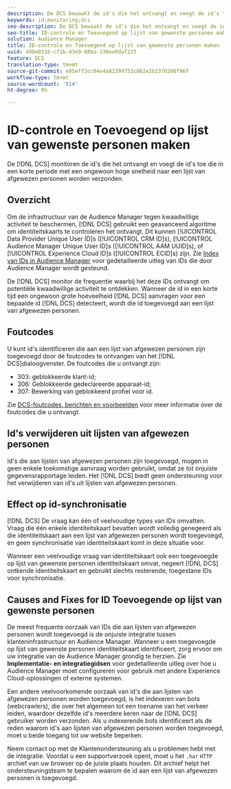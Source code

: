 ```yaml
---
description: De DCS bewaakt de id's die het ontvangt en voegt de id's toe die in een korte periode met een ongewoon hoge snelheid naar een lijst van afgewezen personen worden verzonden.
keywords: id;monitoring;dcs
seo-description: De DCS bewaakt de id's die het ontvangt en voegt de id's toe die in een korte periode met een ongewoon hoge snelheid naar een lijst van afgewezen personen worden verzonden.
seo-title: ID-controle en Toevoegend op lijst van gewenste personen maken
solution: Audience Manager
title: ID-controle en Toevoegend op lijst van gewenste personen maken
uuid: 498e0316-cf1b-43e9-88ba-338ee0daf225
feature: DCS
translation-type: tm+mt
source-git-commit: e05eff3cc04e4a82399752c862e2b2370286f96f
workflow-type: tm+mt
source-wordcount: '514'
ht-degree: 0%

---
```



# ID-controle en Toevoegend op lijst van gewenste personen maken

De [!DNL DCS] monitoren de id&#39;s die het ontvangt en voegt de id&#39;s toe die in een korte periode met een ongewoon hoge snelheid naar een lijst van afgewezen personen worden verzonden.

## Overzicht

Om de infrastructuur van de Audience Manager tegen kwaadwillige activiteit te beschermen, [!DNL DCS] gebruikt een geavanceerd algoritme om identiteitskaarts te controleren het ontvangt. Dit kunnen [!UICONTROL Data Provider Unique User ID]s ([!UICONTROL CRM ID]s), [!UICONTROL Audience Manager Unique User ID]s ([!UICONTROL AAM UUID]s), of [!UICONTROL Experience Cloud ID]s ([!UICONTROL ECID]s) zijn. Zie [Index van IDs in Audience Manager](../../../reference/ids-in-aam.md) voor gedetailleerde uitleg van IDs die door Audience Manager wordt gesteund.

De [!DNL DCS] monitor de frequentie waarbij het deze IDs ontvangt om potentiële kwaadwillige activiteit te ontdekken. Wanneer de id in een korte tijd een ongewoon grote hoeveelheid [!DNL DCS] aanvragen voor een bepaalde id [!DNL DCS] detecteert, wordt die id toegevoegd aan een lijst van afgewezen personen.

## Foutcodes

U kunt id&#39;s identificeren die aan een lijst van afgewezen personen zijn toegevoegd door de foutcodes te ontvangen van het [!DNL DCS]dialoogvenster. De foutcodes die u ontvangt zijn:

* 303: geblokkeerde klant-id;
* 306: Geblokkeerde gedeclareerde apparaat-id;
* 307: Bewerking van geblokkeerd profiel voor id.

Zie [DCS-foutcodes, berichten en voorbeelden](dcs-error-codes.md) voor meer informatie over de foutcodes die u ontvangt.

## Id&#39;s verwijderen uit lijsten van afgewezen personen

Id&#39;s die aan lijsten van afgewezen personen zijn toegevoegd, mogen in geen enkele toekomstige aanvraag worden gebruikt, omdat ze tot onjuiste gegevensrapportage leiden. Het [!DNL DCS] biedt geen ondersteuning voor het verwijderen van id&#39;s uit lijsten van afgewezen personen.

## Effect op id-synchronisatie

[!DNL DCS] De vraag kan één of veelvoudige types van IDs omvatten. Vraag die één enkele identiteitskaart bevatten wordt volledig genegeerd als die identiteitskaart aan een lijst van afgewezen personen wordt toegevoegd, en geen synchronisatie van identiteitskaart komt in deze situatie voor.

Wanneer een veelvoudige vraag van identiteitskaart ook een toegevoegde op lijst van gewenste personen identiteitskaart omvat, negeert [!DNL DCS] ontkende identiteitskaart en gebruikt slechts resterende, toegestane IDs voor synchronisatie.

## Causes and Fixes for ID Toevoegende op lijst van gewenste personen

De meest frequente oorzaak van IDs die aan lijsten van afgewezen personen wordt toegevoegd is de onjuiste integratie tussen klanteninfrastructuur en Audience Manager. Wanneer u een toegevoegde op lijst van gewenste personen identiteitskaart identificeert, zorg ervoor om uw integratie van de Audience Manager grondig te herzien. Zie **Implementatie- en integratiegidsen** voor gedetailleerde uitleg over hoe u Audience Manager moet configureren voor gebruik met andere Experience Cloud-oplossingen of externe systemen.

Een andere veelvoorkomende oorzaak van id&#39;s die aan lijsten van afgewezen personen worden toegevoegd, is het indexeren van bots (webcrawlers), die over het algemeen tot een toename van het verkeer leiden, waardoor dezelfde id&#39;s meerdere keren naar de [!DNL DCS] gebruiker worden verzonden. Als u indexerende bots identificeert als de reden waarom id&#39;s aan lijsten van afgewezen personen worden toegevoegd, moet u beide toegang tot uw website beperken.

Neem contact op met de Klantenondersteuning als u problemen hebt met de integratie. Voordat u een supportverzoek opent, moet u het `.har` `HTTP` archief van uw browser op de juiste plaats houden. Dit archief helpt het ondersteuningsteam te bepalen waarom de id aan een lijst van afgewezen personen is toegevoegd.